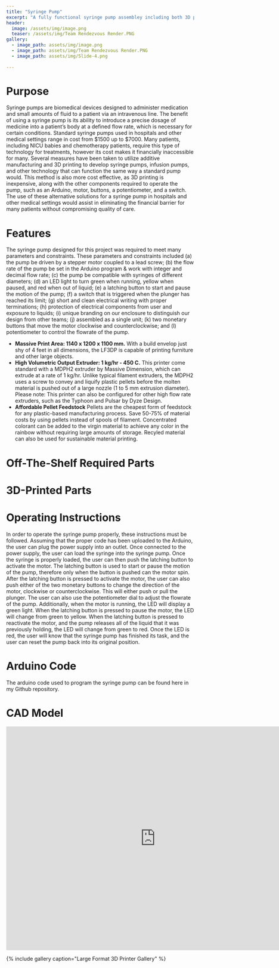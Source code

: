 ```yaml
---
title: "Syringe Pump"
excerpt: "A fully functional syringe pump assembley including both 3D printed and manufactured off-the-shelf parts that is capable of flow rates from 1 uL/min to 10 mL/min."
header:
  image: /assets/img/image.png
  teaser: /assets/img/Team Rendezvous Render.PNG
gallery:
  - image_path: assets/img/image.png
  - image_path: assets/img/Team Rendezvous Render.PNG
  - image_path: assets/img/Slide-4.png
   
---
```


# Purpose

Syringe pumps are biomedical devices designed to administer medication and small amounts of fluid to a patient via an intravenous line. The benefit of using a syringe pump is its ability to introduce a precise dosage of medicine into a patient’s body at a defined flow rate, which is necessary for certain conditions. Standard syringe pumps used in hospitals and other medical settings range in cost from $1500 up to $7000. Many patients, including NICU babies and chemotherapy patients, require this type of technology for treatments, however its cost makes it financially inaccessible for many. Several measures have been taken to utilize additive manufacturing and 3D printing to develop syringe pumps, infusion pumps, and other technology that can function the same way a standard pump would. This method is also more cost effective, as 3D printing is inexpensive, along with the other components required to operate the pump, such as an Arduino, motor, buttons, a potentiometer, and a switch. The use of these alternative solutions for a syringe pump in hospitals and other medical settings would assist in eliminating the financial barrier for many patients without compromising quality of care.

# Features

The syringe pump designed for this project was required to meet many parameters and constraints. These parameters and constraints included (a) the pump be driven by a stepper motor coupled to a lead screw; (b) the flow rate of the pump be set in the Arduino program & work with integer and decimal flow rate; (c) the pump be compatible with syringes of different diameters; (d) an LED light to turn green when running, yellow when paused, and red when out of liquid; (e) a latching button to start and pause the motion of the pump; (f) a switch that is triggered when the plunger has reached its limit; (g) short and clean electrical writing with proper terminations; (h) protection of electrical components from user and exposure to liquids; (i) unique branding on our enclosure to distinguish our design from other teams; (j) assembled as a single unit; (k) two monetary buttons that move the motor clockwise and counterclockwise; and (l) potentiometer to control the flowrate of the pump.

* **Massive Print Area: 1140 x 1200 x 1100 mm.** With a build envelop just shy of 4 feet in all dimensions, the LF3DP is capable of printing furniture and other large objects.
* **High Volumetric Output Extruder: 1 kg/hr - 450 C.** This printer come standard with a MDPH2 extruder by Massive Dimension, which can extrude at a rate of 1 kg/hr. Unlike typical filament extruders, the MDPH2 uses a screw to convey and liquify plastic pellets before the molten material is pushed out of a large nozzle (1 to 5 mm extrusion diameter). Please note: This printer can also be configured for other high flow rate extruders, such as the Typhoon and Pulsar by Dyze Design.
* **Affordable Pellet Feedstock** Pellets are the cheapest form of feedstock for any plastic-based manufacturing process. Save 50-75% of material costs by using pellets instead of spools of filament. Concentrated colorant can be added to the virgin material to achieve any color in the rainbow without requiring large amounts of storage. Recyled material can also be used for sustainable material printing.

# Off-The-Shelf Required Parts


# 3D-Printed Parts


# Operating Instructions

In order to operate the syringe pump properly, these instructions must be followed. Assuming that the proper code has been uploaded to the Arduino, the user can plug the power supply into an outlet. Once connected to the power supply, the user can load the syringe into the  syringe pump. Once the syringe is properly loaded, the user can then push the latching button to activate the motor. The latching button is used to start or pause the motion of the pump, therefore only when the button is pushed can the motor spin. After the latching button is pressed to activate the motor, the user can also push either of the two monetary buttons to change the direction of the motor, clockwise or counterclockwise. This will either push or pull the plunger. The user can also use the potentiometer dial to adjust the flowrate of the pump. Additionally, when the motor is running, the LED will display a green light. When the latching button is pressed to pause the motor, the LED will change from green to yellow. When the latching button is pressed to reactivate the motor, and the pump releases all of the liquid that it was previously holding, the LED will change from green to red. Once the LED is red, the user will know that the syringe pump has finished its task, and the user can reset the pump back into its original position.

# Arduino Code
The arduino code used to program the syringe pump can be found here in my Github repository.

# CAD Model
<iframe src="https://vanderbilt643.autodesk360.com/shares/public/SH512d4QTec90decfa6e66b6ac86d6a05dc1?mode=embed" width="800" height="600" allowfullscreen="true" webkitallowfullscreen="true" mozallowfullscreen="true"  frameborder="0"></iframe>

{% include gallery caption="Large Format 3D Printer Gallery" %}
